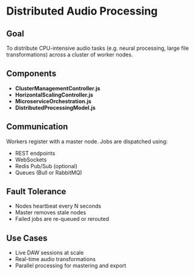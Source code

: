 # Distributed Audio Processing

## Goal
To distribute CPU-intensive audio tasks (e.g. neural processing, large file transformations) across a cluster of worker nodes.

## Components
- **ClusterManagementController.js**
- **HorizontalScalingController.js**
- **MicroserviceOrchestration.js**
- **DistributedProcessingModel.js**

## Communication
Workers register with a master node. Jobs are dispatched using:
- REST endpoints
- WebSockets
- Redis Pub/Sub (optional)
- Queues (Bull or RabbitMQ)

## Fault Tolerance
- Nodes heartbeat every N seconds
- Master removes stale nodes
- Failed jobs are re-queued or rerouted

## Use Cases
- Live DAW sessions at scale
- Real-time audio transformations
- Parallel processing for mastering and export
